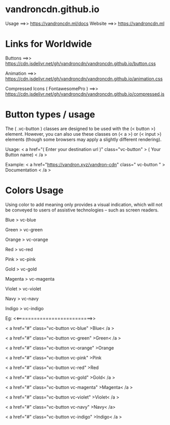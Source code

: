 # vandroncdn.github.io

Usage ==>> https://vandroncdn.ml/docs
Website ==>> https://vandroncdn.ml

# Links for Worldwide


Buttons                             ==>> https://cdn.jsdelivr.net/gh/vandroncdn/vandroncdn.github.io/button.css

Animation                           ==>> https://cdn.jsdelivr.net/gh/vandroncdn/vandroncdn.github.io/animation.css

Compressed Icons ( FontawesomePro ) ==>> https://cdn.jsdelivr.net/gh/vandroncdn/vandroncdn.github.io/compressed.js

# Button types / usage

The ( .vc-button ) classes are designed to be used with the (< button >) element. However, you can also use these classes on (< a >) or (< input >) elements (though some browsers may apply a slightly different rendering).
  
  Usage: < a href="( Enter your destination url )" class="vc-button" > ( Your Button name) < /a >
  
  Example: < a href="https://vandron.xyz/vandron-cdn" class=" vc-button " > Documentation < /a >
  
  # Colors Usage
  
  Using color to add meaning only provides a visual indication, which will not be conveyed to users of assistive technologies – such as screen readers.
  
  Blue > vc-blue
  
  Green > vc-green
  
  Orange > vc-orange
  
  Red > vc-red
  
  Pink > vc-pink
  
  Gold > vc-gold
  
  Magenta > vc-magenta
  
  Violet > vc-violet
  
  Navy > vc-navy
  
  Indigo > vc-indigo
  
  Eg: <<==========================>>
  
  < a href="#" class="vc-button vc-blue" >Blue< /a >
  
  < a href="#" class="vc-button vc-green" >Green< /a >
  
  < a href="#" class="vc-button vc-orange" >Orange </a >
  
  < a href="#" class="vc-button vc-pink" >Pink </a >
  
  < a href="#" class="vc-button vc-red" >Red </a >
  
  < a href="#" class="vc-button vc-gold" >Gold< /a >
  
  < a href="#" class="vc-button vc-magenta" >Magenta< /a >
  
  < a href="#" class="vc-button vc-violet" >Violet< /a >
  
  < a href="#" class="vc-button vc-navy" >Navy< /a>
  
  < a href="#" class="vc-button vc-indigo" >Indigo< /a >
  
  
  
